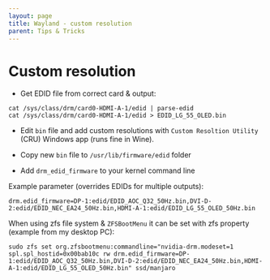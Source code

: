 ```yaml
---
layout: page
title: Wayland - custom resolution
parent: Tips & Tricks
---
```


# Custom resolution

- Get EDID file from correct card & output:

``` shell
cat /sys/class/drm/card0-HDMI-A-1/edid | parse-edid
cat /sys/class/drm/card0-HDMI-A-1/edid > EDID_LG_55_OLED.bin
```

- Edit `bin` file and add custom resolutions with `Custom Resoltion Utility` (CRU) Windows app (runs fine in Wine).

- Copy new `bin` file to `/usr/lib/firmware/edid` folder

- Add `drm_edid_firmware` to your kernel command line

Example parameter (overrides EDIDs for multiple outputs):

``` shell
drm.edid_firmware=DP-1:edid/EDID_AOC_Q32_50Hz.bin,DVI-D-2:edid/EDID_NEC_EA24_50Hz.bin,HDMI-A-1:edid/EDID_LG_55_OLED_50Hz.bin
```

When using zfs file system & `ZFSBootMenu` it can be set with zfs property (example from my desktop PC):

``` shell
sudo zfs set org.zfsbootmenu:commandline="nvidia-drm.modeset=1 spl.spl_hostid=0x00bab10c rw drm.edid_firmware=DP-1:edid/EDID_AOC_Q32_50Hz.bin,DVI-D-2:edid/EDID_NEC_EA24_50Hz.bin,HDMI-A-1:edid/EDID_LG_55_OLED_50Hz.bin" ssd/manjaro
```
